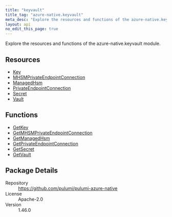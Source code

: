 ```yaml
---
title: "keyvault"
title_tag: "azure-native.keyvault"
meta_desc: "Explore the resources and functions of the azure-native.keyvault module."
layout: api
no_edit_this_page: true
---
```


<!-- WARNING: this file was generated by Pulumi Docs Generator. -->
<!-- Do not edit by hand unless you're certain you know what you are doing! -->

Explore the resources and functions of the azure-native.keyvault module.

<h2 id="resources">Resources</h2>
<ul class="api">
    <li><a href="key" title="Key"><span class="api-symbol api-symbol--resource"></span>Key</a></li>
    <li><a href="mhsmprivateendpointconnection" title="MHSMPrivateEndpointConnection"><span class="api-symbol api-symbol--resource"></span>MHSMPrivateEndpointConnection</a></li>
    <li><a href="managedhsm" title="ManagedHsm"><span class="api-symbol api-symbol--resource"></span>ManagedHsm</a></li>
    <li><a href="privateendpointconnection" title="PrivateEndpointConnection"><span class="api-symbol api-symbol--resource"></span>PrivateEndpointConnection</a></li>
    <li><a href="secret" title="Secret"><span class="api-symbol api-symbol--resource"></span>Secret</a></li>
    <li><a href="vault" title="Vault"><span class="api-symbol api-symbol--resource"></span>Vault</a></li>
</ul>

<h2 id="functions">Functions</h2>
<ul class="api">
    <li><a href="getkey" title="GetKey"><span class="api-symbol api-symbol--function"></span>GetKey</a></li>
    <li><a href="getmhsmprivateendpointconnection" title="GetMHSMPrivateEndpointConnection"><span class="api-symbol api-symbol--function"></span>GetMHSMPrivateEndpointConnection</a></li>
    <li><a href="getmanagedhsm" title="GetManagedHsm"><span class="api-symbol api-symbol--function"></span>GetManagedHsm</a></li>
    <li><a href="getprivateendpointconnection" title="GetPrivateEndpointConnection"><span class="api-symbol api-symbol--function"></span>GetPrivateEndpointConnection</a></li>
    <li><a href="getsecret" title="GetSecret"><span class="api-symbol api-symbol--function"></span>GetSecret</a></li>
    <li><a href="getvault" title="GetVault"><span class="api-symbol api-symbol--function"></span>GetVault</a></li>
</ul>

<h2 id="package-details">Package Details</h2>
<dl class="package-details">
	<dt>Repository</dt>
	<dd><a href="https://github.com/pulumi/pulumi-azure-native">https://github.com/pulumi/pulumi-azure-native</a></dd>
	<dt>License</dt>
	<dd>Apache-2.0</dd>
	<dt>Version</dt>
	<dd>1.46.0</dd>
</dl>

